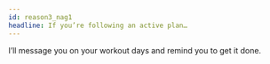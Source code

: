 ```yaml
---
id: reason3_nag1
headline: If you’re following an active plan…
---
```


I’ll message you on your workout days and remind you to get it done.
